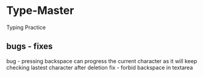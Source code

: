 # Type-Master
Typing Practice 

## bugs - fixes
bug - pressing backspace can progress the current character as it will keep checking lastest character after deletion
fix - forbid backspace in textarea
